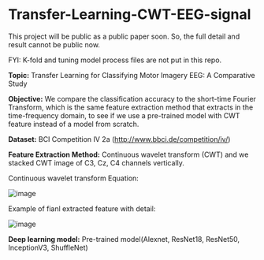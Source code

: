 # Transfer-Learning-CWT-EEG-signal

This project will be public as a public paper soon. So, the full detail and result cannot be public now.

FYI: K-fold and tuning model process files are not put in this repo.

**Topic:** Transfer Learning for Classifying Motor Imagery
EEG: A Comparative Study

**Objective:** We compare the classification accuracy to the short-time Fourier Transform, which is the same feature extraction method that extracts in the time-frequency domain, to see if we use a pre-trained model with CWT feature instead of a model from scratch.

**Dataset:** BCI Competition IV 2a (http://www.bbci.de/competition/iv/)

**Feature Extraction Method:** Continuous wavelet transform (CWT) and we stacked CWT image of C3, Cz, C4 channels vertically.

Continuous wavelet transform Equation:

![image](https://user-images.githubusercontent.com/66479775/140597818-4d3e8348-5c9d-4b4d-b592-69a9bbafcd83.png)

Example of fianl extracted feature with detail:

![image](https://user-images.githubusercontent.com/66479775/140597844-d7b8be3c-3fff-49f8-8fa8-faf4764bf9fc.png)


**Deep learning model:** Pre-trained model(Alexnet, ResNet18, ResNet50, InceptionV3, ShuffleNet)
